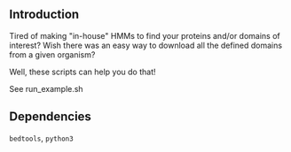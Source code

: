 ## Introduction

Tired of making "in-house" HMMs to find your proteins and/or domains of interest? Wish there was an easy way to download all the defined domains from a given organism?

Well, these scripts can help you do that!

See run_example.sh

## Dependencies

`bedtools`, `python3`
